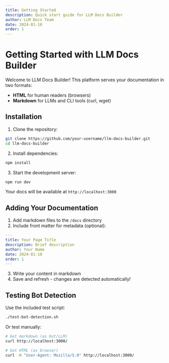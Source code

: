 ```yaml
---
title: Getting Started
description: Quick start guide for LLM Docs Builder
author: LLM Docs Team
date: 2024-01-10
order: 1
---
```


# Getting Started with LLM Docs Builder

Welcome to LLM Docs Builder! This platform serves your documentation in two formats:
- **HTML** for human readers (browsers)
- **Markdown** for LLMs and CLI tools (curl, wget)

## Installation

1. Clone the repository:
```bash
git clone https://github.com/your-username/llm-docs-builder.git
cd llm-docs-builder
```

2. Install dependencies:
```bash
npm install
```

3. Start the development server:
```bash
npm run dev
```

Your docs will be available at `http://localhost:3000`

## Adding Your Documentation

1. Add markdown files to the `/docs` directory
2. Include front matter for metadata (optional):

```yaml
---
title: Your Page Title
description: Brief description
author: Your Name
date: 2024-01-10
order: 1
---
```

3. Write your content in markdown
4. Save and refresh - changes are detected automatically!

## Testing Bot Detection

Use the included test script:
```bash
./test-bot-detection.sh
```

Or test manually:
```bash
# Get markdown (as bot/LLM)
curl http://localhost:3000/

# Get HTML (as browser)
curl -H "User-Agent: Mozilla/5.0" http://localhost:3000/
```